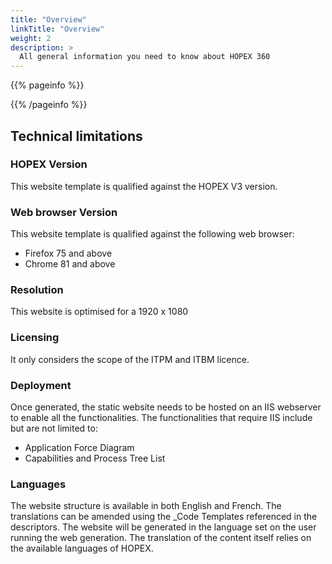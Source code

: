 ```yaml
---
title: "Overview"
linkTitle: "Overview"
weight: 2
description: >
  All general information you need to know about HOPEX 360
---
```


{{% pageinfo %}}

{{% /pageinfo %}}

## Technical limitations
### HOPEX Version
This website template is qualified against the HOPEX V3 version.

### Web browser Version
This website template is qualified against the following web browser:
* Firefox 75 and above
* Chrome 81 and above

### Resolution
This website is optimised for a 1920 x 1080

### Licensing
It only considers the scope of the ITPM and ITBM licence.

### Deployment
Once generated, the static website needs to be hosted on an IIS webserver to enable all the functionalities.
The functionalities that require IIS include but are not limited to:
*	Application Force Diagram
*	Capabilities and Process Tree List

### Languages
The website structure is available in both English and French. The translations can be amended using the _Code Templates referenced in the descriptors.
The website will be generated in the language set on the user running the web generation.
The translation of the content itself relies on the available languages of HOPEX.

